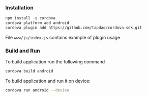 ### Installation

```bash
npm install -g cordova
cordova platform add android
cordova plugin add https://github.com/tapdaq/cordova-sdk.git 
```

File `www/js/index.js` contains example of plugin usage

### Build and Run

To build application run the following command

```bash
cordova build android
```

To build application and run it on device:

```bash
cordova run android --device
```
